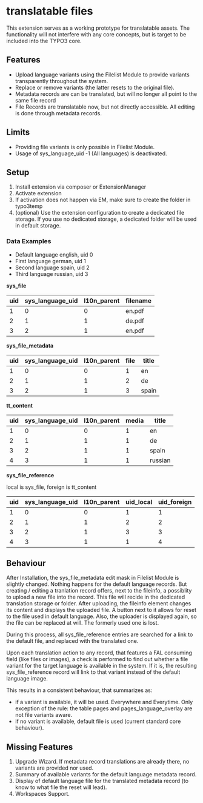 # translatable files

This extension serves as a working prototype for translatable assets.
The functionality will not interfere with any core concepts, but is target
to be included into the TYPO3 core.

## Features

- Upload language variants using the Filelist Module to provide variants transparently throughout the system.
- Replace or remove variants (the latter resets to the original file).
- Metadata records are can be translated, but will no longer all point to the same file record
- File Records are translatable now, but not directly accessible. All editing is done through metadata records.

## Limits

- Providing file variants is only possible in Filelist Module.
- Usage of sys_language_uid -1 (All languages) is deactivated.

## Setup

1. Install extension via composer or ExtensionManager
2. Activate extension
3. If activation does not happen via EM, make sure to create the folder in typo3temp
4. (optional) Use the extension configuration to create a dedicated file storage. If you use no dedicated storage,
a dedicated folder will be used in default storage.

### Data Examples

- Default language english, uid 0
- First language german, uid 1
- Second language spain, uid 2
- Third language russian, uid 3

**sys_file**

| uid | sys_language_uid | l10n_parent | filename |
|-----|------------------|-------------|----------|
|  1  |       0          |     0       | en.pdf   |
|  2  |       1          |     1       | de.pdf   |
|  3  |       2          |     1       | en.pdf   |


**sys_file_metadata**

| uid | sys_language_uid | l10n_parent | file | title |
|-----|------------------|-------------|------|-------|
|  1  |       0          |     0       |  1   | en    |
|  2  |       1          |     1       |  2   | de    |
|  3  |       2          |     1       |  3   | spain |

**tt_content**

| uid | sys_language_uid | l10n_parent | media | title   |
|-----|------------------|-------------|-------|---------|
|  1  |       0          |     0       |  1    | en      |
|  2  |       1          |     1       |  1    | de      |
|  3  |       2          |     1       |  1    | spain   |
|  4  |       3          |     1       |  1    | russian |

**sys_file_reference**

local is sys_file, foreign is tt_content

| uid | sys_language_uid | l10n_parent | uid_local | uid_foreign |
|-----|------------------|-------------|-----------|-------------|
|  1  |       0          |     0       |    1      |      1      |
|  2  |       1          |     1       |    2      |      2      |
|  3  |       2          |     1       |    3      |      3      |
|  4  |       3          |     1       |    1      |      4      |

## Behaviour

After Installation, the sys_file_metadata edit mask in Filelist Module is slightly changed. Nothing happens for the default language records. But creating / editing a tranlation record offers,
next to the fileinfo, a possiblity to upload a new file into the record. This file will recide in the dedicated translation storage or folder. After uploading, the fileinfo element changes its 
content and displays the uploaded file.
A button next to it allows for reset to the file used in default language. Also, the uploader is displayed again, so the file can be replaced at will. The formerly used one is lost.

During this process, all sys_file_reference entries are searched for a link to the default file, and replaced with the translated one.

Upon each translation action to any record, that features a FAL consuming field (like files or images), a check is performed to find out whether a file variant for the target language is available in the system. If it is, the resulting sys_file_reference record will link to that variant instead of the default language image.

This results in a consistent behaviour, that summarizes as:
- if a variant is available, it will be used. Everywhere and Everytime. Only exception of the rule: the table pages and pages_language_overlay are not file variants aware.
- if no variant is available, default file is used (current standard core behaviour).

## Missing Features

1. Upgrade Wizard. If metadata record translations are already there, no variants are provided nor used.
2. Summary of available variants for the default language metadata record.
3. Display of default language file for the translated metadata record (to know to what file the reset will lead).
4. Workspaces Support.